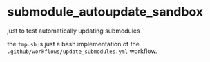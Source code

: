 # submodule_autoupdate_sandbox

just to test automatically updating submodules

the `tmp.sh` is just a bash implementation of the `.github/workflows/update_submodules.yml` workflow.

